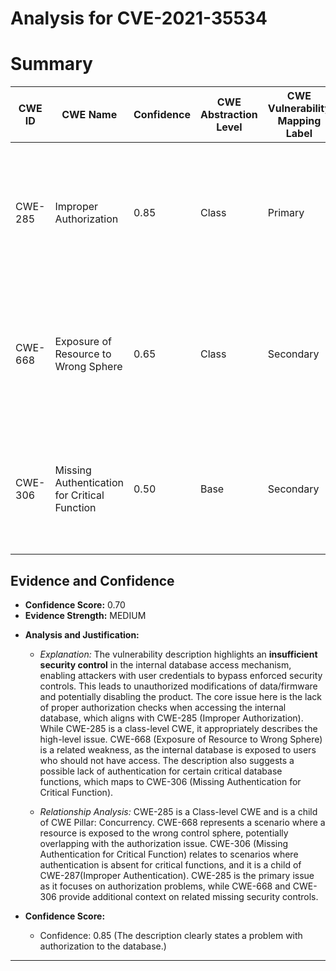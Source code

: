 # Analysis for CVE-2021-35534

# Summary
| CWE ID | CWE Name | Confidence | CWE Abstraction Level | CWE Vulnerability Mapping Label | CWE-Vulnerability Mapping Notes |
|---|---|---|---|---|---|
| CWE-285 | Improper Authorization | 0.85 | Class | Primary | The primary weakness is the lack of proper authorization checks, leading to unauthorized access to an internal database. |
| CWE-668 | Exposure of Resource to Wrong Sphere | 0.65 | Class | Secondary | The internal database is exposed to users who should not have access to it, resulting in unauthorized data modifications. |
| CWE-306 | Missing Authentication for Critical Function | 0.50 | Base | Secondary | Authentication may be missing for certain database functions, exacerbating the authorization issue. |

## Evidence and Confidence

*   **Confidence Score:** 0.70
*   **Evidence Strength:** MEDIUM

- **Analysis and Justification:**
  - *Explanation:* The vulnerability description highlights an **insufficient security control** in the internal database access mechanism, enabling attackers with user credentials to bypass enforced security controls. This leads to unauthorized modifications of data/firmware and potentially disabling the product. The core issue here is the lack of proper authorization checks when accessing the internal database, which aligns with CWE-285 (Improper Authorization). While CWE-285 is a class-level CWE, it appropriately describes the high-level issue. CWE-668 (Exposure of Resource to Wrong Sphere) is a related weakness, as the internal database is exposed to users who should not have access. The description also suggests a possible lack of authentication for certain critical database functions, which maps to CWE-306 (Missing Authentication for Critical Function).

  - *Relationship Analysis:* CWE-285 is a Class-level CWE and is a child of CWE Pillar: Concurrency. CWE-668 represents a scenario where a resource is exposed to the wrong control sphere, potentially overlapping with the authorization issue. CWE-306 (Missing Authentication for Critical Function) relates to scenarios where authentication is absent for critical functions, and it is a child of CWE-287(Improper Authentication). CWE-285 is the primary issue as it focuses on authorization problems, while CWE-668 and CWE-306 provide additional context on related missing security controls.

- **Confidence Score:**
  - Confidence: 0.85 (The description clearly states a problem with authorization to the database.)

---